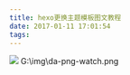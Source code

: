 ```yaml
---
title: hexo更换主题模板图文教程
date: 2017-01-11 17:01:54
tags:
---
```

![](file:///G:/hexo/source/_posts/2017-01-13-14-16-52.png)
G:\img\da-png-watch.png
